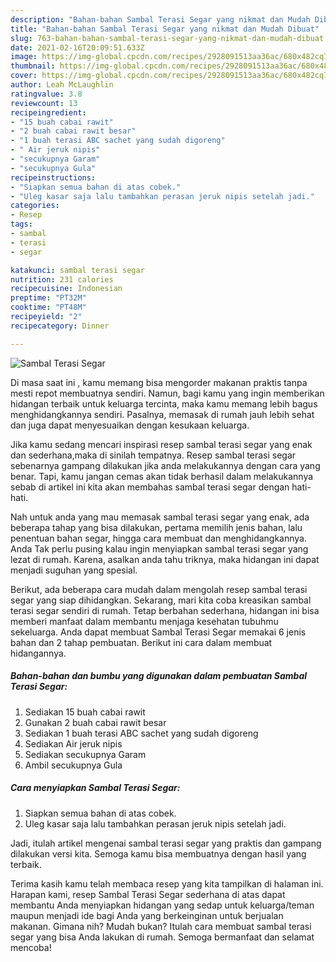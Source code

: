 ```yaml
---
description: "Bahan-bahan Sambal Terasi Segar yang nikmat dan Mudah Dibuat"
title: "Bahan-bahan Sambal Terasi Segar yang nikmat dan Mudah Dibuat"
slug: 763-bahan-bahan-sambal-terasi-segar-yang-nikmat-dan-mudah-dibuat
date: 2021-02-16T20:09:51.633Z
image: https://img-global.cpcdn.com/recipes/2928091513aa36ac/680x482cq70/sambal-terasi-segar-foto-resep-utama.jpg
thumbnail: https://img-global.cpcdn.com/recipes/2928091513aa36ac/680x482cq70/sambal-terasi-segar-foto-resep-utama.jpg
cover: https://img-global.cpcdn.com/recipes/2928091513aa36ac/680x482cq70/sambal-terasi-segar-foto-resep-utama.jpg
author: Leah McLaughlin
ratingvalue: 3.8
reviewcount: 13
recipeingredient:
- "15 buah cabai rawit"
- "2 buah cabai rawit besar"
- "1 buah terasi ABC sachet yang sudah digoreng"
- " Air jeruk nipis"
- "secukupnya Garam"
- "secukupnya Gula"
recipeinstructions:
- "Siapkan semua bahan di atas cobek."
- "Uleg kasar saja lalu tambahkan perasan jeruk nipis setelah jadi."
categories:
- Resep
tags:
- sambal
- terasi
- segar

katakunci: sambal terasi segar 
nutrition: 231 calories
recipecuisine: Indonesian
preptime: "PT32M"
cooktime: "PT48M"
recipeyield: "2"
recipecategory: Dinner

---
```



![Sambal Terasi Segar](https://img-global.cpcdn.com/recipes/2928091513aa36ac/680x482cq70/sambal-terasi-segar-foto-resep-utama.jpg)

Di masa  saat ini , kamu memang bisa mengorder makanan praktis tanpa mesti repot membuatnya sendiri. Namun, bagi kamu yang ingin memberikan hidangan terbaik untuk keluarga tercinta, maka kamu memang lebih bagus menghidangkannya sendiri. Pasalnya, memasak di rumah jauh lebih sehat dan juga dapat menyesuaikan dengan kesukaan keluarga.

Jika kamu sedang mencari inspirasi resep sambal terasi segar yang enak dan sederhana,maka di sinilah tempatnya. Resep sambal terasi segar  sebenarnya gampang dilakukan jika anda melakukannya dengan cara yang benar. Tapi, kamu jangan cemas akan tidak berhasil dalam melakukannya 
sebab di artikel ini kita akan membahas sambal terasi segar dengan hati-hati.  



Nah untuk anda yang mau memasak sambal terasi segar yang enak, ada beberapa tahap yang bisa dilakukan, pertama memilih jenis bahan, lalu penentuan bahan segar, hingga cara membuat dan menghidangkannya. Anda Tak perlu pusing kalau ingin menyiapkan sambal terasi segar yang lezat di rumah. Karena, asalkan anda  tahu triknya, maka hidangan ini dapat menjadi suguhan yang spesial.

Berikut, ada beberapa cara mudah dalam mengolah resep sambal terasi segar yang siap dihidangkan. Sekarang, mari kita coba kreasikan sambal terasi segar sendiri di rumah. Tetap berbahan sederhana, hidangan ini bisa memberi manfaat dalam membantu menjaga kesehatan tubuhmu sekeluarga. Anda dapat membuat Sambal Terasi Segar memakai 6 jenis bahan dan 2 tahap pembuatan. Berikut ini cara dalam membuat hidangannya.

<!--inarticleads1-->

##### Bahan-bahan dan bumbu yang digunakan dalam pembuatan Sambal Terasi Segar:

1. Sediakan 15 buah cabai rawit
1. Gunakan 2 buah cabai rawit besar
1. Sediakan 1 buah terasi ABC sachet yang sudah digoreng
1. Sediakan  Air jeruk nipis
1. Sediakan secukupnya Garam
1. Ambil secukupnya Gula




<!--inarticleads2-->

##### Cara menyiapkan Sambal Terasi Segar:

1. Siapkan semua bahan di atas cobek.
1. Uleg kasar saja lalu tambahkan perasan jeruk nipis setelah jadi.




Jadi, itulah artikel mengenai  sambal terasi segar  yang praktis dan gampang dilakukan versi kita. Semoga kamu bisa membuatnya dengan hasil yang terbaik. 

Terima kasih kamu telah membaca resep yang kita tampilkan di halaman ini. Harapan kami, resep  Sambal Terasi Segar sederhana di atas dapat membantu Anda menyiapkan hidangan yang sedap untuk keluarga/teman maupun menjadi ide bagi Anda yang berkeinginan untuk berjualan makanan. Gimana nih? Mudah bukan? Itulah cara membuat sambal terasi segar yang bisa Anda lakukan di rumah. Semoga bermanfaat dan selamat mencoba!

